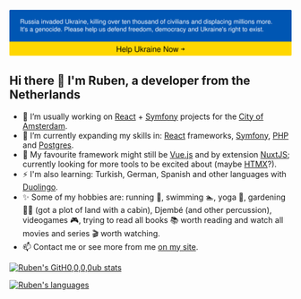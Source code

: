 [![Stand With Ukraine](https://raw.githubusercontent.com/vshymanskyy/StandWithUkraine/main/banner2-direct.svg)](https://stand-with-ukraine.pp.ua)

## Hi there 👋 I'm Ruben, a developer from the Netherlands

- 🔭 I’m usually working on [React](https://react.dev/) + [Symfony](https://symfony.com/) projects for the [City of Amsterdam](https://www.amsterdam.nl/en/).
- 🌱 I’m currently expanding my skills in: [React](https://react.dev/) frameworks, [Symfony](https://symfony.com/), [PHP](https://www.php.net/) and [Postgres](https://www.postgresql.org/).
- 🖖 My favourite framework might still be [Vue.js](https://vuejs.org/) and by extension [NuxtJS](https://nuxtjs.org/); currently looking for more tools to be excited about (maybe [HTMX](https://htmx.org/)?).
- ⚡ I'm also learning: Turkish, German, Spanish and other languages with [Duolingo](https://duome.eu/RubenSibon/).
- ✨ Some of my hobbies are: running 🏃, swimming 🏊, yoga 🧘, gardening 🧑‍🌾 (got a plot of land with a cabin), Djembé (and other percussion), videogames 🎮, trying to read all books 📚 worth reading and watch all movies and series 🎬 worth watching.
- 📫 Contact me or see more from me [on my site](https://www.rubensibon.nl/).

[![Ruben's GitH0,0,0,0ub stats](https://github-readme-stats.vercel.app/api?username=RubenSibon&bg_color=22272e&title_color=adbac7&text_color=adbac7&count_private=true&hide=stars&hide_border=true)](https://github.com/anuraghazra/github-readme-stats)

[![Ruben's languages](https://github-readme-stats.vercel.app/api/top-langs/?username=RubenSibon&bg_color=22272e&title_color=adbac7&text_color=adbac7&layout=compact&hide_border=true&langs_count=10)](https://github.com/anuraghazra/github-readme-stats)
